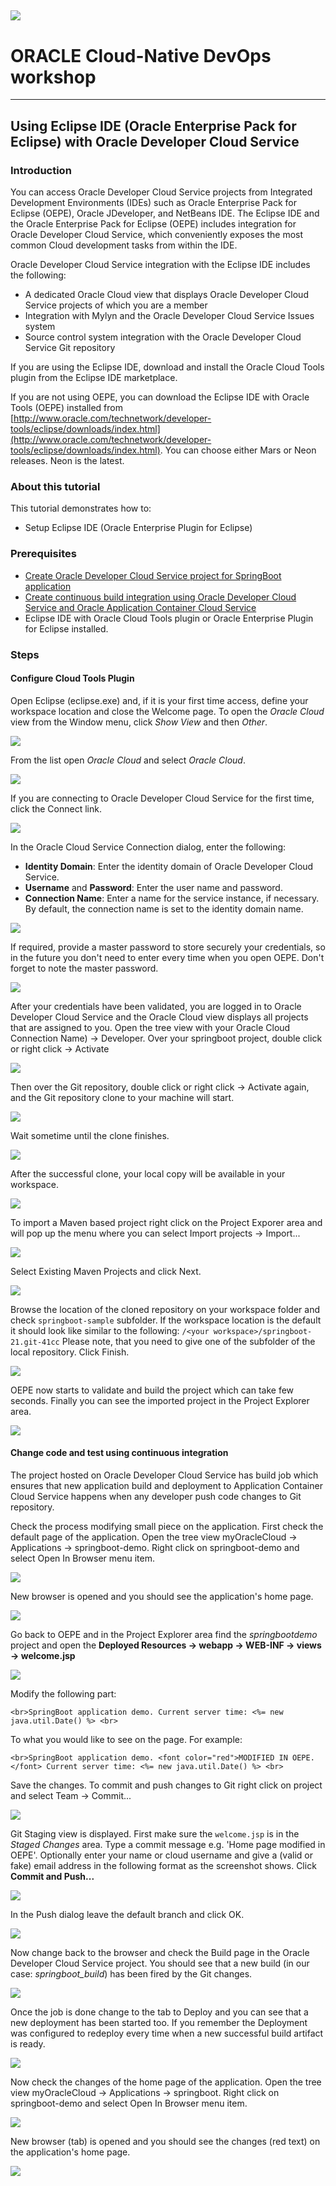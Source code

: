 ![](../common/images/customer.logo.png)
---
# ORACLE Cloud-Native DevOps workshop #
-----
## Using Eclipse IDE (Oracle Enterprise Pack for Eclipse) with Oracle Developer Cloud Service ##

### Introduction ###
You can access Oracle Developer Cloud Service projects from Integrated Development Environments (IDEs) such as Oracle Enterprise Pack for Eclipse (OEPE), Oracle JDeveloper, and NetBeans IDE. The Eclipse IDE and the Oracle Enterprise Pack for Eclipse (OEPE) includes integration for Oracle Developer Cloud Service, which conveniently exposes the most common Cloud development tasks from within the IDE.

Oracle Developer Cloud Service integration with the Eclipse IDE includes the following:

+ A dedicated Oracle Cloud view that displays Oracle Developer Cloud Service projects of which you are a member
+ Integration with Mylyn and the Oracle Developer Cloud Service Issues system
+ Source control system integration with the Oracle Developer Cloud Service Git repository

If you are using the Eclipse IDE, download and install the Oracle Cloud Tools plugin from the Eclipse IDE marketplace.

If you are not using OEPE, you can download the Eclipse IDE with Oracle Tools (OEPE) installed from [http://www.oracle.com/technetwork/developer-tools/eclipse/downloads/index.html](http://www.oracle.com/technetwork/developer-tools/eclipse/downloads/index.html).
You can choose either Mars or Neon releases. Neon is the latest.

### About this tutorial ###
This tutorial demonstrates how to:
  
+ Setup Eclipse IDE (Oracle Enterprise Plugin for Eclipse)

### Prerequisites ###

+ [Create Oracle Developer Cloud Service project for SpringBoot application](../springboot-sample/create.devcs.project.md)
+ [Create continuous build integration using Oracle Developer Cloud Service and Oracle Application Container Cloud Service](../springboot-sample/devcs.accs.ci.md)
+ Eclipse IDE with Oracle Cloud Tools plugin or Oracle Enterprise Plugin for Eclipse installed.

### Steps ###

#### Configure Cloud Tools Plugin ####

Open Eclipse (eclipse.exe) and, if it is your first time access, define your workspace location and close the Welcome page. To open the *Oracle Cloud* view from the Window menu, click *Show View* and then *Other*.

![](images/02.png)

From the list open *Oracle Cloud* and select *Oracle Cloud*.

![](images/03.png)

If you are connecting to Oracle Developer Cloud Service for the first time, click the Connect link.

![](images/04.png)

In the Oracle Cloud Service Connection dialog, enter the following:

+ **Identity Domain**: Enter the identity domain of Oracle Developer Cloud Service.
+ **Username** and **Password**: Enter the user name and password.
+ **Connection Name**: Enter a name for the service instance, if necessary. By default, the connection name is set to the identity domain name.

![](images/05.png)

If required, provide a master password to store securely your credentials, so in the future you don't need to enter every time when you open OEPE. Don't forget to note the master password.

![](images/06.png)

After your credentials have been validated, you are logged in to Oracle Developer Cloud Service and the Oracle Cloud view displays all projects that are assigned to you. Open the tree view with your Oracle Cloud Connection Name) -> Developer. Over your springboot project, double click or right click -> Activate

![](images/07A.png)

Then over the Git repository, double click or right click -> Activate again, and the Git repository clone to your machine will start.

![](images/07B.png)

Wait sometime until the clone finishes.

![](images/08.png)

After the successful clone, your local copy will be available in your workspace.

![](images/09.png)

To import a Maven based project right click on the Project Exporer area and will pop up the menu where you can select Import projects -> Import...

![](images/10.png)

Select Existing Maven Projects and click Next.

![](images/11.png)

Browse the location of the cloned repository on your workspace folder and check `springboot-sample` subfolder. If the workspace location is the default it should look like similar to the following: `/<your workspace>/springboot-21.git-41cc`
Please note, that you need to give one of the subfolder of the local repository.
Click Finish.

![](images/12.png)

OEPE now starts to validate and build the project which can take few seconds. Finally you can see the imported project in the Project Explorer area.

![](images/13.png)

#### Change code and test using continuous integration ####

The project hosted on Oracle Developer Cloud Service has build job which ensures that new application build and deployment to Application Container Cloud Service happens when any developer push code changes to Git repository.

Check the process modifying small piece on the application. First check the default page of the application. Open the tree view myOracleCloud -> Applications -> springboot-demo. Right click on springboot-demo and select Open In Browser menu item.

![](images/14.png)

New browser is opened and you should see the application's home page.

![](images/15.png)

Go back to OEPE and in the Project Explorer area find the *springbootdemo* project and open the **Deployed Resources -> webapp -> WEB-INF -> views -> welcome.jsp**

![](images/16.png)

Modify the following part:

  	<br>SpringBoot application demo. Current server time: <%= new java.util.Date() %> <br>

To what you would like to see on the page. For example:

	<br>SpringBoot application demo. <font color="red">MODIFIED IN OEPE.</font> Current server time: <%= new java.util.Date() %> <br>  	

Save the changes. To commit and push changes to Git right click on project and select Team -> Commit...

![](images/17.png) 

Git Staging view is displayed. First make sure the `welcome.jsp` is in the *Staged Changes* area. Type a commit message e.g. 'Home page modified in OEPE'. Optionally enter your name or cloud username and give a (valid or fake) email address in the following format as the screenshot shows. Click **Commit and Push...**

![](images/18.png)

In the Push dialog leave the default branch and click OK.

![](images/19.png)

Now change back to the browser and check the Build page in the Oracle Developer Cloud Service project. You should see that a new build (in our case: *springboot_build*) has been fired by the Git changes.

![](images/20.png)

Once the job is done change to the tab to Deploy and you can see that a new deployment has been started too. If you remember the Deployment was configured to redeploy every time when a new successful build artifact is ready.

![](images/21.png)

Now check the changes of the home page of the application. Open the tree view myOracleCloud -> Applications -> springboot<Student ID>. Right click on springboot-demo and select Open In Browser menu item.

![](images/14.png)

New browser (tab) is opened and you should see the changes (red text) on the application's home page.

![](images/22.png)
